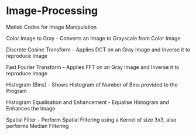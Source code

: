 # Image-Processing
Matlab Codes for Image Manipulation

Color Image to Gray - Converts an Image to Grayscale from Color Image

Discrete Cosine Transform - Applies DCT on an Gray Image and Inverse it to reproduce Image

Fast Fourier Transform - Applies FFT on an Gray Image and Inverse it to reproduce Image

Histogram (Bins) - Shows Histogram of Number of Bins provided to the Program

Histogram Equalisation and Enhancement - Equalise Histogram and Enhances the Image

Spatial Filter - Perform Spatial Filtering using a Kernel of size 3x3, also performs Median Filtering
